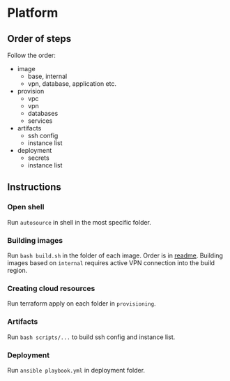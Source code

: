 # Platform

## Order of steps

Follow the order:

- image
  - base, internal
  - vpn, database, application etc.
- provision
  - vpc
  - vpn
  - databases
  - services
- artifacts
  - ssh config
  - instance list
- deployment
  - secrets
  - instance list

## Instructions

### Open shell

Run `autosource` in shell in the most specific folder.

### Building images

Run `bash build.sh` in the folder of each image. Order is in [readme](stage/image/README.md). Building images based on `internal` requires active VPN connection into the build region.

### Creating cloud resources

Run terraform apply on each folder in `provisioning`.

### Artifacts

Run `bash scripts/...` to build ssh config and instance list.

### Deployment

Run `ansible playbook.yml` in deployment folder.
